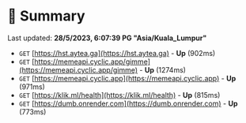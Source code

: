 # 📖 Summary
Last updated: **28/5/2023, 6:07:39 PG "Asia/Kuala_Lumpur"**

- `GET` [https://hst.aytea.ga](https://hst.aytea.ga) - **Up** (902ms)
- `GET` [https://memeapi.cyclic.app/gimme](https://memeapi.cyclic.app/gimme) - **Up** (1274ms)
- `GET` [https://memeapi.cyclic.app](https://memeapi.cyclic.app) - **Up** (971ms)
- `GET` [https://klik.ml/health](https://klik.ml/health) - **Up** (815ms)
- `GET` [https://dumb.onrender.com](https://dumb.onrender.com) - **Up** (773ms)
